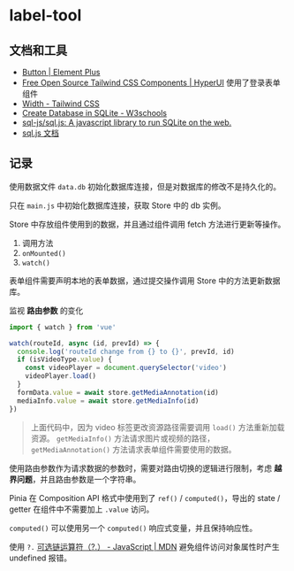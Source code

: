# label-tool

## 文档和工具

- [Button | Element Plus](https://element-plus.org/en-US/component/button.html)
- [Free Open Source Tailwind CSS Components | HyperUI](https://www.hyperui.dev/) 使用了登录表单组件
- [Width - Tailwind CSS](https://tailwindcss.com/docs/width)
- [Create Database in SQLite - W3schools](https://www.w3schools.blog/create-database-sqlite)
- [sql-js/sql.js: A javascript library to run SQLite on the web.](https://github.com/sql-js/sql.js)
- [sql.js 文档](https://sql.js.org/documentation/Database.html#%5B%22prepare%22%5D)

## 记录

使用数据文件 `data.db` 初始化数据库连接，但是对数据库的修改不是持久化的。

只在 `main.js` 中初始化数据库连接，获取 Store 中的 db 实例。

Store 中存放组件使用到的数据，并且通过组件调用 fetch 方法进行更新等操作。

1. 调用方法
2. `onMounted()`
3. `watch()`

表单组件需要声明本地的表单数据，通过提交操作调用 Store 中的方法更新数据库。

监视 **路由参数** 的变化

```js
import { watch } from 'vue'

watch(routeId, async (id, prevId) => {
  console.log('routeId change from {} to {}', prevId, id)
  if (isVideoType.value) {
    const videoPlayer = document.querySelector('video')
    videoPlayer.load()
  }
  formData.value = await store.getMediaAnnotation(id)
  mediaInfo.value = await store.getMediaInfo(id)
})
```

>上面代码中，因为 video 标签更改资源路径需要调用 `load()` 方法重新加载资源。
`getMediaInfo()` 方法请求图片或视频的路径，`getMediaAnnotation()` 方法请求表单组件需要使用的数据。

使用路由参数作为请求数据的参数时，需要对路由切换的逻辑进行限制，考虑 **越界问题**，并且路由参数是一个字符串。

Pinia 在 Composition API 格式中使用到了 `ref()` / `computed()`，导出的 state / getter 在组件中不需要加上 `.value` 访问。

`computed()` 可以使用另一个 `computed()` 响应式变量，并且保持响应性。

使用 `?.` [可选链运算符（?.） - JavaScript | MDN](https://developer.mozilla.org/zh-CN/docs/Web/JavaScript/Reference/Operators/Optional_chaining) 避免组件访问对象属性时产生 undefined 报错。
